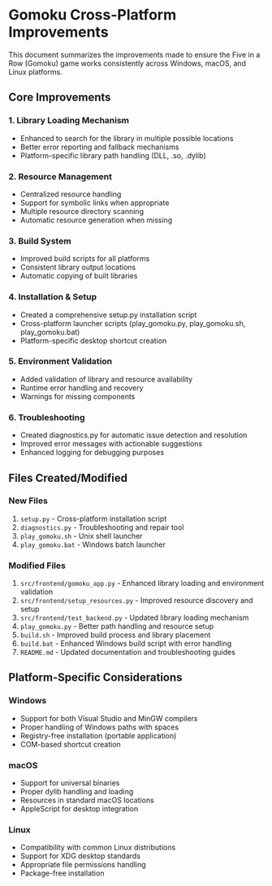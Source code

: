 # Gomoku Cross-Platform Improvements

This document summarizes the improvements made to ensure the Five in a Row (Gomoku) game works consistently across Windows, macOS, and Linux platforms.

## Core Improvements

### 1. Library Loading Mechanism
- Enhanced to search for the library in multiple possible locations
- Better error reporting and fallback mechanisms
- Platform-specific library path handling (DLL, .so, .dylib)

### 2. Resource Management
- Centralized resource handling
- Support for symbolic links when appropriate
- Multiple resource directory scanning
- Automatic resource generation when missing

### 3. Build System
- Improved build scripts for all platforms
- Consistent library output locations
- Automatic copying of built libraries

### 4. Installation & Setup
- Created a comprehensive setup.py installation script
- Cross-platform launcher scripts (play_gomoku.py, play_gomoku.sh, play_gomoku.bat)
- Platform-specific desktop shortcut creation

### 5. Environment Validation
- Added validation of library and resource availability
- Runtime error handling and recovery
- Warnings for missing components

### 6. Troubleshooting
- Created diagnostics.py for automatic issue detection and resolution
- Improved error messages with actionable suggestions
- Enhanced logging for debugging purposes

## Files Created/Modified

### New Files
1. `setup.py` - Cross-platform installation script
2. `diagnostics.py` - Troubleshooting and repair tool
3. `play_gomoku.sh` - Unix shell launcher
4. `play_gomoku.bat` - Windows batch launcher

### Modified Files
1. `src/frontend/gomoku_app.py` - Enhanced library loading and environment validation
2. `src/frontend/setup_resources.py` - Improved resource discovery and setup
3. `src/frontend/test_backend.py` - Updated library loading mechanism
4. `play_gomoku.py` - Better path handling and resource setup
5. `build.sh` - Improved build process and library placement
6. `build.bat` - Enhanced Windows build script with error handling
7. `README.md` - Updated documentation and troubleshooting guides

## Platform-Specific Considerations

### Windows
- Support for both Visual Studio and MinGW compilers
- Proper handling of Windows paths with spaces
- Registry-free installation (portable application)
- COM-based shortcut creation

### macOS
- Support for universal binaries
- Proper dylib handling and loading
- Resources in standard macOS locations
- AppleScript for desktop integration

### Linux
- Compatibility with common Linux distributions
- Support for XDG desktop standards
- Appropriate file permissions handling
- Package-free installation
